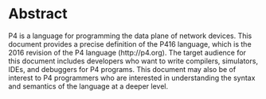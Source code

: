 # Abstract

P4 is a language for programming the data plane of network devices. This document provides a precise definition of the P416 language, which is the 2016 revision of the P4 language (http://​p4.​org). The target audience for this document includes developers who want to write compilers, simulators, IDEs, and debuggers for P4 programs. This document may also be of interest to P4 programmers who are interested in understanding the syntax and semantics of the language at a deeper level.


